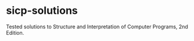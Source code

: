# sicp-solutions
Tested solutions to Structure and Interpretation of Computer Programs, 2nd Edition.

